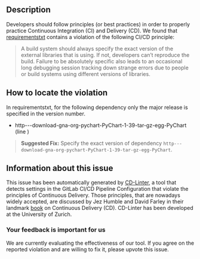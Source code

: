 
## Description
Developers should follow principles (or best practices) in order to properly practice Continuous Integration (CI) and Delivery (CD).
We found that [requirementstxt](https://gitlab.com/chand3040/suryan_odoo_sose/blob/master/requirements.txt) contains a violation of the following CI/CD principle:

> A build system should always specify the exact version of the external libraries that is using.
If not, developers can’t reproduce the build. Failure to be absolutely specific also leads to an occasional long debugging session tracking down strange errors due to people or build systems using different versions of libraries.

## How to locate the violation

In requirementstxt, for the following dependency only the major release is specified in the version number.

* http---download-gna-org-pychart-PyChart-1-39-tar-gz-egg-PyChart (line )

> **Suggested Fix:** Specify the exact version of dependency `http---download-gna-org-pychart-PyChart-1-39-tar-gz-egg-PyChart`.

## Information about this issue

This issue has been automatically generated by [CD-Linter](https://gitlab.com/Jancso/configuration-analytics), a tool that detects settings in the GitLab CI/CD Pipeline Configuration that violate the principles of Continuous Delivery. Those principles, that are nowadays widely accepted, are discussed by Jez Humble and David Farley in their landmark [book](https://www.oreilly.com/library/view/continuous-delivery-reliable/9780321670250/) on Continuous Delivery (CD). CD-Linter has been developed at the University of Zurich.

### Your feedback is important for us
We are currently evaluating the effectiveness of our tool. If you agree on the reported violation and are willing to fix it, please upvote this issue.